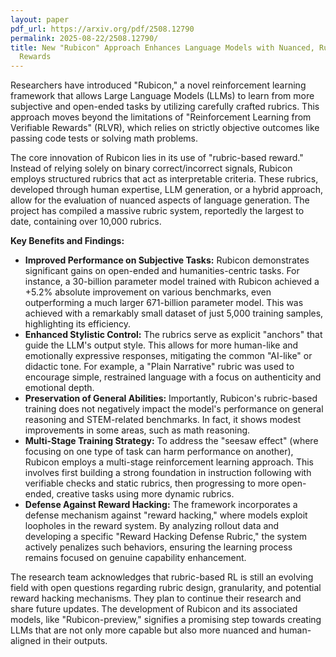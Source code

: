 ```yaml
---
layout: paper
pdf_url: https://arxiv.org/pdf/2508.12790
permalink: 2025-08-22/2508.12790/
title: New "Rubicon" Approach Enhances Language Models with Nuanced, Rubric-Based
  Rewards
---
```




Researchers have introduced "Rubicon," a novel reinforcement learning framework that allows Large Language Models (LLMs) to learn from more subjective and open-ended tasks by utilizing carefully crafted rubrics. This approach moves beyond the limitations of "Reinforcement Learning from Verifiable Rewards" (RLVR), which relies on strictly objective outcomes like passing code tests or solving math problems.

The core innovation of Rubicon lies in its use of "rubric-based reward." Instead of relying solely on binary correct/incorrect signals, Rubicon employs structured rubrics that act as interpretable criteria. These rubrics, developed through human expertise, LLM generation, or a hybrid approach, allow for the evaluation of nuanced aspects of language generation. The project has compiled a massive rubric system, reportedly the largest to date, containing over 10,000 rubrics.

**Key Benefits and Findings:**

*   **Improved Performance on Subjective Tasks:** Rubicon demonstrates significant gains on open-ended and humanities-centric tasks. For instance, a 30-billion parameter model trained with Rubicon achieved a +5.2% absolute improvement on various benchmarks, even outperforming a much larger 671-billion parameter model. This was achieved with a remarkably small dataset of just 5,000 training samples, highlighting its efficiency.
*   **Enhanced Stylistic Control:** The rubrics serve as explicit "anchors" that guide the LLM's output style. This allows for more human-like and emotionally expressive responses, mitigating the common "AI-like" or didactic tone. For example, a "Plain Narrative" rubric was used to encourage simple, restrained language with a focus on authenticity and emotional depth.
*   **Preservation of General Abilities:** Importantly, Rubicon's rubric-based training does not negatively impact the model's performance on general reasoning and STEM-related benchmarks. In fact, it shows modest improvements in some areas, such as math reasoning.
*   **Multi-Stage Training Strategy:** To address the "seesaw effect" (where focusing on one type of task can harm performance on another), Rubicon employs a multi-stage reinforcement learning approach. This involves first building a strong foundation in instruction following with verifiable checks and static rubrics, then progressing to more open-ended, creative tasks using more dynamic rubrics.
*   **Defense Against Reward Hacking:** The framework incorporates a defense mechanism against "reward hacking," where models exploit loopholes in the reward system. By analyzing rollout data and developing a specific "Reward Hacking Defense Rubric," the system actively penalizes such behaviors, ensuring the learning process remains focused on genuine capability enhancement.

The research team acknowledges that rubric-based RL is still an evolving field with open questions regarding rubric design, granularity, and potential reward hacking mechanisms. They plan to continue their research and share future updates. The development of Rubicon and its associated models, like "Rubicon-preview," signifies a promising step towards creating LLMs that are not only more capable but also more nuanced and human-aligned in their outputs.